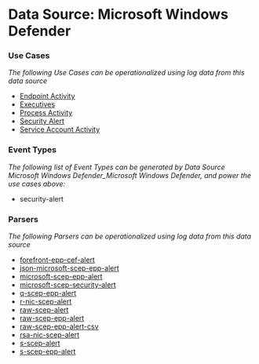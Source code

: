 Data Source: Microsoft Windows Defender
=======================================

### Use Cases

_The following Use Cases can be operationalized using log data from this data source_

* [Endpoint Activity](usecase_endpoint_activity.md)
* [Executives](usecase_executives.md)
* [Process Activity](usecase_process_activity.md)
* [Security Alert](usecase_security_alert.md)
* [Service Account Activity](usecase_service_account_activity.md)


### Event Types

_The following list of Event Types can be generated by Data Source Microsoft Windows Defender_Microsoft Windows Defender, and power the use cases above:_

- security-alert


### Parsers

_The following Parsers can be operationalized using log data from this data source_

* [forefront-epp-cef-alert](parserContent_forefront-epp-cef-alert.md)
* [json-microsoft-scep-epp-alert](parserContent_json-microsoft-scep-epp-alert.md)
* [microsoft-scep-epp-alert](parserContent_microsoft-scep-epp-alert.md)
* [microsoft-scep-security-alert](parserContent_microsoft-scep-security-alert.md)
* [q-scep-epp-alert](parserContent_q-scep-epp-alert.md)
* [r-nic-scep-alert](parserContent_r-nic-scep-alert.md)
* [raw-scep-alert](parserContent_raw-scep-alert.md)
* [raw-scep-epp-alert](parserContent_raw-scep-epp-alert.md)
* [raw-scep-epp-alert-csv](parserContent_raw-scep-epp-alert-csv.md)
* [rsa-nic-scep-alert](parserContent_rsa-nic-scep-alert.md)
* [s-scep-alert](parserContent_s-scep-alert.md)
* [s-scep-epp-alert](parserContent_s-scep-epp-alert.md)

